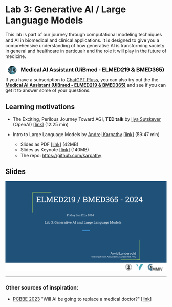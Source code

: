 # Lab 3: Generative AI / Large Language Models

This lab is part of our journey through computational modeling techniques and AI in biomedical and clinical applications. It is designed to give you a comprehensive understanding of how generative AI is transforming society in general and healthcare in particualr and the role it will play in the future of medicine.


![img](../assets/GPT-MedAI.png)<br>
If you have a subscription to [ChatGPT Pluss](https://openai.com/blog/chatgpt-plus), you can also try out the the [**Medical AI Assistant (UiBmed - ELMED219 & BMED365)**](https://chat.openai.com/g/g-d90dfN17H-medical-ai-assistant-uibmed-elmed219-bmed365) and see if you can get it to answer some of your questions.

## Learning motivations

- The Exciting, Perilous Journey Toward AGI, **TED talk** by [Ilya Sutskever](https://en.wikipedia.org/wiki/Ilya_Sutskever) (OpenAI) [[link](https://www.youtube.com/watch?v=SEkGLj0bwAU)] (12:25 min)

- Intro to Large Language Models by [Andrej Karpathy](https://en.wikipedia.org/wiki/Andrej_Karpathy) [[link](https://www.youtube.com/watch?v=zjkBMFhNj_g)] (59:47 min)

  - Slides as PDF [[link](https://www.youtube.com/redirect?event=video_description&redir_token=QUFFLUhqa2Jhamk1al9kNGRWbDNHUFRiQVgybGM5MVh3QXxBQ3Jtc0tsR010ajlIMFd3c1U5RGlCT1Q3ZGdadWpJVkhTVUZmb1FQTldQRE5HNlRON3pfUEgyZXhSbDNDQzA2Sjk0QVc5Y2lGSHJSTXBlemYwRldyeTV6XzhCRjZjWnhtTHFhcW5BaDRSWmJWMERYcmQ3QXhBTQ&q=https%3A%2F%2Fdrive.google.com%2Ffile%2Fd%2F1pxx_ZI7O-Nwl7ZLNk5hI3WzAsTLwvNU7%2Fview%3Fusp%3Dshare_link&v=zjkBMFhNj_g)] (42MB)
  - Slides as Keynote [[link](https://www.youtube.com/redirect?event=video_description&redir_token=QUFFLUhqbDhhc2s2ZEs4Zm83NlNVWGF3VUZXVWdLb0VVZ3xBQ3Jtc0tuR0tUcjdJR0l4ekNUeWVpWk5mQkNZS1h2eXd0dFBsZzJZMUQxQ1NvMzM2ZlFTdEZqOEdxMEc3MHBYSEsxU1Y3cDJDSXplX3dyUDJ1Z051aENvdG5TUjZhRjZPTkNMZGFyMkRIU1pmMjZXdnI5NTdKWQ&q=https%3A%2F%2Fdrive.google.com%2Ffile%2Fd%2F1FPUpFMiCkMRKPFjhi9MAhby68MHVqe8u%2Fview%3Fusp%3Dshare_link&v=zjkBMFhNj_g)] (140MB)
  - The repo: https://github.com/karpathy

## Slides

<!--
<a href="https://docs.google.com/presentation/d/e/2PACX-1vREHZA9OSvQa2fOGGDikHF_gDZz0tzgaARVmsjXq7xjFlwDDlkmMSDEvZ5Sa9GflbTybFJLQ3IqltjR/pub?start=false&loop=false&delayms=3000"><img src="assets/lab0-slides.png"></a>
-->

<img src="assets/lab3-slides.png">


<!-- Here's a short extra video that goes through a very similar notebook to the one we use in this lab: https://www.youtube.com/watch?v=OhxUgFNnj1U. You may want to watch this as well. -->

-----
### Other sources of inspiration:

- [PCBBE 2023](https://pcbbe.p.lodz.pl) "Will AI be going to replace a medical doctor?" [[link](https://github.com/arvidl/PCBBE-2023-explore/blob/main/PCBBE_2023-PLEN-04-Debate-AL.md)]

